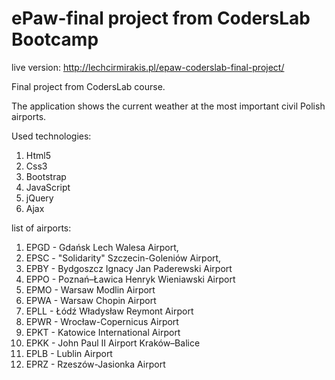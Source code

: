 # ePaw-final project from CodersLab Bootcamp

live version: http://lechcirmirakis.pl/epaw-coderslab-final-project/

Final project from CodersLab course.

The application shows the current weather at the most important civil Polish airports.

Used technologies:

1. Html5
2. Css3
3. Bootstrap
4. JavaScript
5. jQuery
6. Ajax

list of airports:

1. EPGD - Gdańsk Lech Walesa Airport,
2. EPSC - "Solidarity" Szczecin-Goleniów Airport,
3. EPBY - Bydgoszcz Ignacy Jan Paderewski Airport
4. EPPO - Poznań–Ławica Henryk Wieniawski Airport
5. EPMO - Warsaw Modlin Airport
6. EPWA - Warsaw Chopin Airport
7. EPLL - Łódź Władysław Reymont Airport
8. EPWR - Wrocław-Copernicus Airport
9. EPKT - Katowice International Airport
10. EPKK - John Paul II Airport Kraków–Balice
11. EPLB - Lublin Airport
12. EPRZ - Rzeszów-Jasionka Airport



